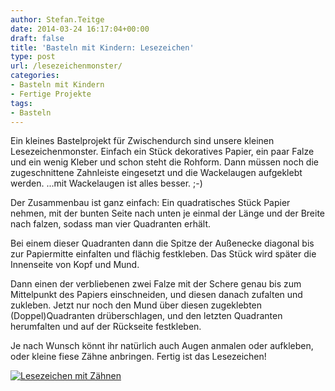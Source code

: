 ```yaml
---
author: Stefan.Teitge
date: 2014-03-24 16:17:04+00:00
draft: false
title: 'Basteln mit Kindern: Lesezeichen'
type: post
url: /lesezeichenmonster/
categories:
- Basteln mit Kindern
- Fertige Projekte
tags:
- Basteln
---
```


Ein kleines Bastelprojekt für Zwischendurch sind unsere kleinen Lesezeichenmonster. Einfach ein Stück dekoratives Papier, ein paar Falze und ein wenig Kleber und schon steht die Rohform. Dann müssen noch die zugeschnittene Zahnleiste eingesetzt und die Wackelaugen aufgeklebt werden. ...mit Wackelaugen ist alles besser. ;-)<!-- more -->

Der Zusammenbau ist ganz einfach: Ein quadratisches Stück Papier nehmen, mit der bunten Seite nach unten je einmal der Länge und der Breite nach falzen, sodass man vier Quadranten erhält.

Bei einem dieser Quadranten dann die Spitze der Außenecke diagonal bis zur Papiermitte einfalten und flächig festkleben. Das Stück wird später die Innenseite von Kopf und Mund.

Dann einen der verbliebenen zwei Falze mit der Schere genau bis zum Mittelpunkt des Papiers einschneiden, und diesen danach zufalten und zukleben. Jetzt nur noch den Mund über diesen zugeklebten (Doppel)Quadranten drüberschlagen, und den letzten Quadranten herumfalten und auf der Rückseite festkleben.

Je nach Wunsch könnt ihr natürlich auch Augen anmalen oder aufkleben, oder kleine fiese Zähne anbringen. Fertig ist das Lesezeichen!

[![Lesezeichen mit Zähnen](/wp-content/uploads/2014/03/IMG_2088-1024x680.jpg)
](/wp-content/uploads/2014/03/IMG_2088.jpg)
